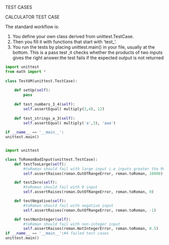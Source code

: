 TEST CASES

CALCULATOR TEST CASE

The standard workflow is:
1. You define your own class derived from unittest.TestCase.
2. Then you fill it with functions that start with ‘test_’.
3. You run the tests by placing unittest.main() in your file, usually at the bottom.
This is a pass test ,it checks whether the products of two inputs gives the right answer.the test fails if the expected output is not returned

```python
import unittest
from math import *
 
class TestUM(unittest.TestCase):
 
    def setUp(self):
        pass
 
    def test_numbers_3_4(self):
        self.assertEqual( multiply(3,4), 12)
 
    def test_strings_a_3(self):
        self.assertEqual( multiply('a',3), 'aaa')
 
if __name__ == '__main__':
unittest.main()
```





```python

import unittest

class ToRomanBadInput(unittest.TestCase):                            
    def testTooLarge(self):                                          
        #toRoman should fail with large input i.e inputs greater tha 9999                 
        self.assertRaises(roman.OutOfRangeError, roman.toRoman, 10000) 

    def testZero(self):                                              
        #toRoman should fail with 0 input                      
        self.assertRaises(roman.OutOfRangeError, roman.toRoman, 0)    

    def testNegative(self):                                          
        #toRoman should fail with negative input                
        self.assertRaises(roman.OutOfRangeError, roman.toRoman, -1)  

    def testNonInteger(self):                                        
        #toRoman should fail with non-integer input             
        self.assertRaises(roman.NotIntegerError, roman.toRoman, 0.5) 
if __name__ == '__main__':#4 failed test cases
unittest.main()
```

